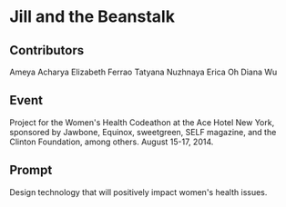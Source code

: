 Jill and the Beanstalk
======================

Contributors
------------
Ameya Acharya
Elizabeth Ferrao
Tatyana Nuzhnaya
Erica Oh
Diana Wu

Event
-----
Project for the Women's Health Codeathon at the Ace Hotel New York, sponsored by Jawbone, Equinox, sweetgreen, SELF magazine, and the Clinton Foundation, among others. August 15-17, 2014.

Prompt
------
Design technology that will positively impact women's health issues.





